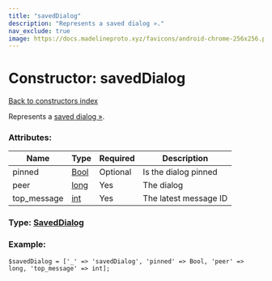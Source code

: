```yaml
---
title: "savedDialog"
description: "Represents a saved dialog »."
nav_exclude: true
image: https://docs.madelineproto.xyz/favicons/android-chrome-256x256.png
---
```

# Constructor: savedDialog  
[Back to constructors index](/API_docs/constructors/index.html)



Represents a [saved dialog »](https://core.telegram.org/api/saved-messages).

### Attributes:

| Name     |    Type       | Required | Description |
|----------|---------------|----------|-------------|
|pinned|[Bool](/API_docs/types/Bool.html) | Optional|Is the dialog pinned|
|peer|[long](/API_docs/types/long.html) | Yes|The dialog|
|top\_message|[int](/API_docs/types/int.html) | Yes|The latest message ID|



### Type: [SavedDialog](/API_docs/types/SavedDialog.html)


### Example:

```
$savedDialog = ['_' => 'savedDialog', 'pinned' => Bool, 'peer' => long, 'top_message' => int];
```  
